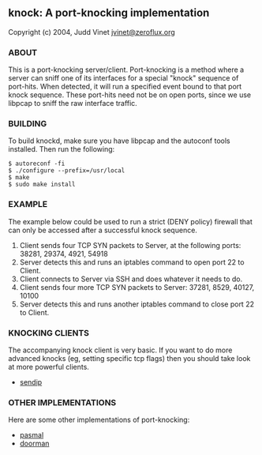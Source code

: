 ## knock: A port-knocking implementation

Copyright (c) 2004, Judd Vinet <jvinet@zeroflux.org>

### ABOUT

This is a port-knocking server/client.  Port-knocking is a method where a
server can sniff one of its interfaces for a special "knock" sequence of
port-hits.  When detected, it will run a specified event bound to that port
knock sequence.  These port-hits need not be on open ports, since we use
libpcap to sniff the raw interface traffic.


### BUILDING

To build knockd, make sure you have libpcap and the autoconf tools
installed. Then run the following:

    $ autoreconf -fi
    $ ./configure --prefix=/usr/local
    $ make
    $ sudo make install


### EXAMPLE

The example below could be used to run a strict (DENY policy) firewall that
can only be accessed after a successful knock sequence.

  1. Client sends four TCP SYN packets to Server, at the following ports:
     38281, 29374, 4921, 54918
  2. Server detects this and runs an iptables command to open port 22 to
     Client.
  3. Client connects to Server via SSH and does whatever it needs to do.
  4. Client sends four more TCP SYN packets to Server:  37281, 8529,
     40127, 10100
  5. Server detects this and runs another iptables command to close port
     22 to Client.


### KNOCKING CLIENTS

The accompanying knock client is very basic.  If you want to do more advanced
knocks (eg, setting specific tcp flags) then you should take look at more
powerful clients.

  - [sendip](http://freshmeat.net/projects/sendip/)


### OTHER IMPLEMENTATIONS

Here are some other implementations of port-knocking:

  - [pasmal](http://sourceforge.net/projects/pasmal/)
  - [doorman](http://doorman.sourceforge.net/)
